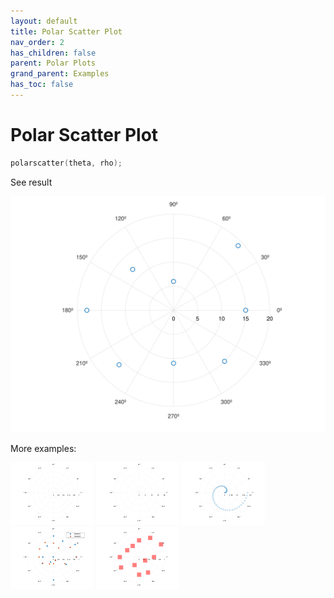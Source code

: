 ```yaml
---
layout: default
title: Polar Scatter Plot
nav_order: 2
has_children: false
parent: Polar Plots
grand_parent: Examples
has_toc: false
---
```

# Polar Scatter Plot

```cpp
polarscatter(theta, rho);
```


See result

[![example_polarscatter_1](../polar_plots/polarscatter/polarscatter_1.svg)](../../../examples/polar_plots/polarscatter/polarscatter_1.cpp)

More examples:
    
[![example_polarscatter_2](../polar_plots/polarscatter/polarscatter_2_thumb.png)](../../../examples/polar_plots/polarscatter/polarscatter_2.cpp)  [![example_polarscatter_3](../polar_plots/polarscatter/polarscatter_3_thumb.png)](../../../examples/polar_plots/polarscatter/polarscatter_3.cpp)  [![example_polarscatter_4](../polar_plots/polarscatter/polarscatter_4_thumb.png)](../../../examples/polar_plots/polarscatter/polarscatter_4.cpp)  [![example_polarscatter_5](../polar_plots/polarscatter/polarscatter_5_thumb.png)](../../../examples/polar_plots/polarscatter/polarscatter_5.cpp)  [![example_polarscatter_6](../polar_plots/polarscatter/polarscatter_6_thumb.png)](../../../examples/polar_plots/polarscatter/polarscatter_6.cpp)

  


